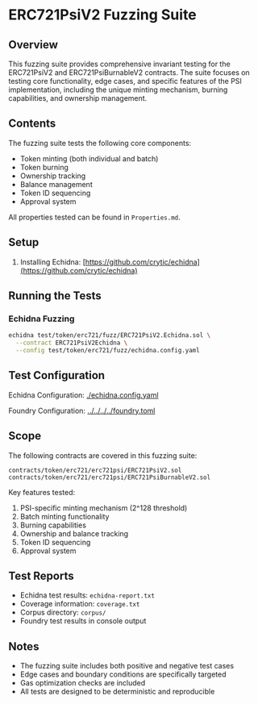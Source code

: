 # ERC721PsiV2 Fuzzing Suite

## Overview

This fuzzing suite provides comprehensive invariant testing for the ERC721PsiV2 and ERC721PsiBurnableV2 contracts. The suite focuses on testing core functionality, edge cases, and specific features of the PSI implementation, including the unique minting mechanism, burning capabilities, and ownership management.

## Contents

The fuzzing suite tests the following core components:
- Token minting (both individual and batch)
- Token burning
- Ownership tracking
- Balance management
- Token ID sequencing
- Approval system

All properties tested can be found in `Properties.md`.

## Setup

1. Installing Echidna: [https://github.com/crytic/echidna](https://github.com/crytic/echidna)

## Running the Tests

### Echidna Fuzzing
```bash
echidna test/token/erc721/fuzz/ERC721PsiV2.Echidna.sol \
  --contract ERC721PsiV2Echidna \
  --config test/token/erc721/fuzz/echidna.config.yaml
```

## Test Configuration

Echidna Configuration: [./echidna.config.yaml](echidna.config.yaml)

Foundry Configuration: [../../../../foundry.toml](../../../../foundry.toml)

## Scope

The following contracts are covered in this fuzzing suite:

```
contracts/token/erc721/erc721psi/ERC721PsiV2.sol
contracts/token/erc721/erc721psi/ERC721PsiBurnableV2.sol
```

Key features tested:
1. PSI-specific minting mechanism (2^128 threshold)
2. Batch minting functionality
3. Burning capabilities
4. Ownership and balance tracking
5. Token ID sequencing
6. Approval system

## Test Reports

- Echidna test results: `echidna-report.txt`
- Coverage information: `coverage.txt`
- Corpus directory: `corpus/`
- Foundry test results in console output

## Notes

- The fuzzing suite includes both positive and negative test cases
- Edge cases and boundary conditions are specifically targeted
- Gas optimization checks are included
- All tests are designed to be deterministic and reproducible
